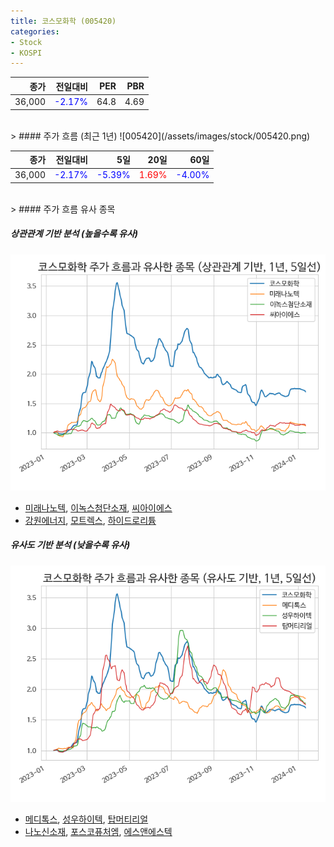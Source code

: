 ```yaml
---
title: 코스모화학 (005420)
categories:
- Stock
- KOSPI
---
```


|종가|전일대비|PER|PBR|
|---:|-------:|--:|---:|
|36,000|<span style="color: blue">-2.17%</span>|64.8|4.69|

<!-- more -->
<br>
> #### 주가 흐름 (최근 1년)
![005420](/assets/images/stock/005420.png)

|종가|전일대비|5일|20일|60일|
|---:|-------:|--:|---:|---:|
|36,000|<span style="color: blue">-2.17%</span>|<span style="color: blue">-5.39%</span>|<span style="color: red">1.69%</span>|<span style="color: blue">-4.00%</span>|

<br>
> #### 주가 흐름 유사 종목

##### 상관관계 기반 분석 (높을수록 유사)
![005420](/assets/images/stock/005420_corr.png)
- [미래나노텍](/095500/), [이녹스첨단소재](/272290/), [씨아이에스](/222080/)
- [강원에너지](/114190/), [모트렉스](/118990/), [하이드로리튬](/101670/)

##### 유사도 기반 분석 (낮을수록 유사)	
![005420](/assets/images/stock/005420_sim.png)
- [메디톡스](/086900/), [성우하이텍](/015750/), [탑머티리얼](/360070/)
- [나노신소재](/121600/), [포스코퓨처엠](/003670/), [에스앤에스텍](/101490/)